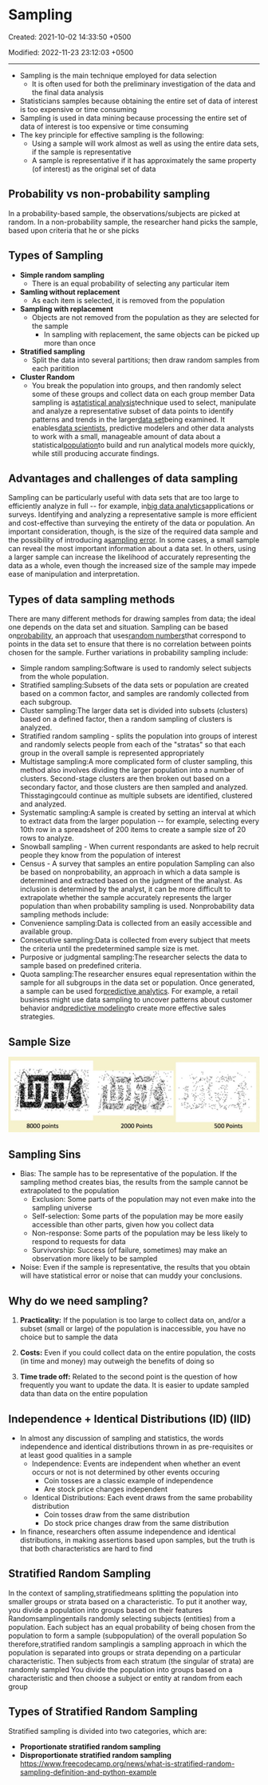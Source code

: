 # Sampling

Created: 2021-10-02 14:33:50 +0500

Modified: 2022-11-23 23:12:03 +0500

---
-   Sampling is the main technique employed for data selection
    -   It is often used for both the preliminary investigation of the data and the final data analysis
-   Statisticians samples because obtaining the entire set of data of interest is too expensive or time consuming
-   Sampling is used in data mining because processing the entire set of data of interest is too expensive or time consuming
-   The key principle for effective sampling is the following:
    -   Using a sample will work almost as well as using the entire data sets, if the sample is representative
    -   A sample is representative if it has approximately the same property (of interest) as the original set of data
## Probability vs non-probability sampling

In a probability-based sample, the observations/subjects are picked at random. In a non-probability sample, the researcher hand picks the sample, based upon criteria that he or she picks
## Types of Sampling
-   **Simple random sampling**
    -   There is an equal probability of selecting any particular item
-   **Samling without replacement**
    -   As each item is selected, it is removed from the population
-   **Sampling with replacement**
    -   Objects are not removed from the population as they are selected for the sample
        -   In sampling with replacement, the same objects can be picked up more than once
-   **Stratified sampling**
    -   Split the data into several partitions; then draw random samples from each paritition
-   **Cluster Random**
    -   You break the population into groups, and then randomly select some of these groups and collect data on each group member
Data sampling is a[statistical analysis](https://whatis.techtarget.com/definition/statistical-analysis)technique used to select, manipulate and analyze a representative subset of data points to identify patterns and trends in the larger[data set](https://whatis.techtarget.com/definition/data-set)being examined. It enables[data scientists](https://searchenterpriseai.techtarget.com/definition/data-scientist), predictive modelers and other data analysts to work with a small, manageable amount of data about a statistical[population](https://whatis.techtarget.com/definition/population)to build and run analytical models more quickly, while still producing accurate findings.
## Advantages and challenges of data sampling

Sampling can be particularly useful with data sets that are too large to efficiently analyze in full -- for example, in[big data analytics](https://searchbusinessanalytics.techtarget.com/definition/big-data-analytics)applications or surveys. Identifying and analyzing a representative sample is more efficient and cost-effective than surveying the entirety of the data or population.
An important consideration, though, is the size of the required data sample and the possibility of introducing a[sampling error](https://whatis.techtarget.com/definition/sampling-error). In some cases, a small sample can reveal the most important information about a data set. In others, using a larger sample can increase the likelihood of accurately representing the data as a whole, even though the increased size of the sample may impede ease of manipulation and interpretation.
## Types of data sampling methods

There are many different methods for drawing samples from data; the ideal one depends on the data set and situation. Sampling can be based on[probability](https://whatis.techtarget.com/definition/probability), an approach that uses[random numbers](https://whatis.techtarget.com/definition/random-numbers)that correspond to points in the data set to ensure that there is no correlation between points chosen for the sample. Further variations in probability sampling include:
-   Simple random sampling:Software is used to randomly select subjects from the whole population.
-   Stratified sampling:Subsets of the data sets or population are created based on a common factor, and samples are randomly collected from each subgroup.
-   Cluster sampling:The larger data set is divided into subsets (clusters) based on a defined factor, then a random sampling of clusters is analyzed.
-   Stratified random sampling - splits the population into groups of interest and randomly selects people from each of the "stratas" so that each group in the overall sample is represented appropriately
-   Multistage sampling:A more complicated form of cluster sampling, this method also involves dividing the larger population into a number of clusters. Second-stage clusters are then broken out based on a secondary factor, and those clusters are then sampled and analyzed. Thisstagingcould continue as multiple subsets are identified, clustered and analyzed.
-   Systematic sampling:A sample is created by setting an interval at which to extract data from the larger population -- for example, selecting every 10th row in a spreadsheet of 200 items to create a sample size of 20 rows to analyze.
-   Snowball sampling - When current respondants are asked to help recruit people they know from the population of interest
-   Census - A survey that samples an entire population
Sampling can also be based on nonprobability, an approach in which a data sample is determined and extracted based on the judgment of the analyst. As inclusion is determined by the analyst, it can be more difficult to extrapolate whether the sample accurately represents the larger population than when probability sampling is used.
Nonprobability data sampling methods include:
-   Convenience sampling:Data is collected from an easily accessible and available group.
-   Consecutive sampling:Data is collected from every subject that meets the criteria until the predetermined sample size is met.
-   Purposive or judgmental sampling:The researcher selects the data to sample based on predefined criteria.
-   Quota sampling:The researcher ensures equal representation within the sample for all subgroups in the data set or population.
Once generated, a sample can be used for[predictive analytics](https://searchbusinessanalytics.techtarget.com/definition/predictive-analytics). For example, a retail business might use data sampling to uncover patterns about customer behavior and[predictive modeling](https://searchenterpriseai.techtarget.com/definition/predictive-modeling)to create more effective sales strategies.
## Sample Size

![image](media/Sampling-image1.jpeg)
## Sampling Sins
-   Bias: The sample has to be representative of the population. If the sampling method creates bias, the results from the sample cannot be extrapolated to the population
    -   Exclusion: Some parts of the population may not even make into the sampling universe
    -   Self-selection: Some parts of the population may be more easily accessible than other parts, given how you collect data
    -   Non-response: Some parts of the population may be less likely to respond to requests for data
    -   Survivorship: Success (of failure, sometimes) may make an observation more likely to be sampled
-   Noise: Even if the sample is representative, the results that you obtain will have statistical error or noise that can muddy your conclusions.
## Why do we need sampling?

1.  **Practicality:** If the population is too large to collect data on, and/or a subset (small or large) of the population is inaccessible, you have no choice but to sample the data

2.  **Costs:** Even if you could collect data on the entire population, the costs (in time and money) may outweigh the benefits of doing so

3.  **Time trade off:** Related to the second point is the question of how frequently you want to update the data. It is easier to update sampled data than data on the entire population
## Independence + Identical Distributions (ID) (IID)
-   In almost any discussion of sampling and statistics, the words independence and identical distributions thrown in as pre-requisites or at least good qualities in a sample
    -   Independence: Events are independent when whether an event occurs or not is not determined by other events occuring
        -   Coin tosses are a classic example of independence
        -   Are stock price changes independent
    -   Identical Distributions: Each event draws from the same probability distribution
        -   Coin tosses draw from the same distribution
        -   Do stock price changes draw from the same distribution
-   In finance, researchers often assume independence and identical distributions, in making assertions based upon samples, but the truth is that both characteristics are hard to find
## Stratified Random Sampling

In the context of sampling,stratifiedmeans splitting the population into smaller groups or strata based on a characteristic. To put it another way, you divide a population into groups based on their features
Randomsamplingentails randomly selecting subjects (entities) from a population. Each subject has an equal probability of being chosen from the population to form a sample (subpopulation) of the overall population
So therefore,stratified random samplingis a sampling approach in which the population is separated into groups or strata depending on a particular characteristic. Then subjects from each stratum (the singular of strata) are randomly sampled
You divide the population into groups based on a characteristic and then choose a subject or entity at random from each group
## Types of Stratified Random Sampling

Stratified sampling is divided into two categories, which are:
-   **Proportionate stratified random sampling**
-   **Disproportionate stratified random sampling**
<https://www.freecodecamp.org/news/what-is-stratified-random-sampling-definition-and-python-example>

